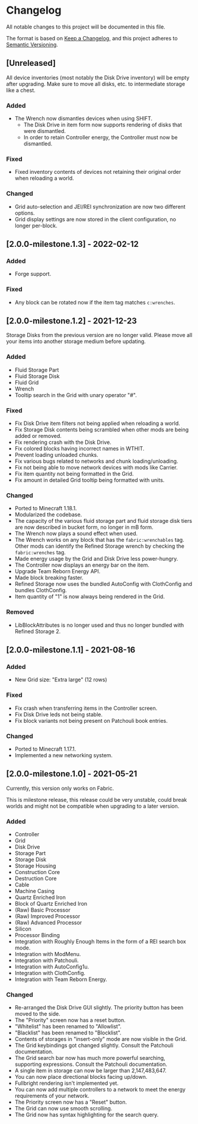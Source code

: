 # Changelog

All notable changes to this project will be documented in this file.

The format is based on [Keep a Changelog](https://keepachangelog.com/en/1.0.0/), and this project adheres
to [Semantic Versioning](https://semver.org/spec/v2.0.0.html).

## [Unreleased]

All device inventories (most notably the Disk Drive inventory) will be empty after upgrading. Make sure to move all
disks, etc. to intermediate storage like a chest.

### Added

- The Wrench now dismantles devices when using SHIFT.
    - The Disk Drive in item form now supports rendering of disks that were dismantled.
    - In order to retain Controller energy, the Controller must now be dismantled.

### Fixed

- Fixed inventory contents of devices not retaining their original order when reloading a world.

### Changed

- Grid auto-selection and JEI/REI synchronization are now two different options.
- Grid display settings are now stored in the client configuration, no longer per-block.

## [2.0.0-milestone.1.3] - 2022-02-12

### Added

- Forge support.

### Fixed

- Any block can be rotated now if the item tag matches `c:wrenches`.

## [2.0.0-milestone.1.2] - 2021-12-23

Storage Disks from the previous version are no longer valid. Please move all your items into another storage medium
before updating.

### Added

- Fluid Storage Part
- Fluid Storage Disk
- Fluid Grid
- Wrench
- Tooltip search in the Grid with unary operator "#".

### Fixed

- Fix Disk Drive item filters not being applied when reloading a world.
- Fix Storage Disk contents being scrambled when other mods are being added or removed.
- Fix rendering crash with the Disk Drive.
- Fix colored blocks having incorrect names in WTHIT.
- Prevent loading unloaded chunks.
- Fix various bugs related to networks and chunk loading/unloading.
- Fix not being able to move network devices with mods like Carrier.
- Fix item quantity not being formatted in the Grid.
- Fix amount in detailed Grid tooltip being formatted with units.

### Changed

- Ported to Minecraft 1.18.1.
- Modularized the codebase.
- The capacity of the various fluid storage part and fluid storage disk tiers are now described in bucket form, no
  longer in mB form.
- The Wrench now plays a sound effect when used.
- The Wrench works on any block that has the `fabric:wrenchables` tag. Other mods can identify the Refined Storage
  wrench by checking the `fabric:wrenches` tag.
- Made energy usage by the Grid and Disk Drive less power-hungry.
- The Controller now displays an energy bar on the item.
- Upgrade Team Reborn Energy API.
- Made block breaking faster.
- Refined Storage now uses the bundled AutoConfig with ClothConfig and bundles ClothConfig.
- Item quantity of "1" is now always being rendered in the Grid.

### Removed

- LibBlockAttributes is no longer used and thus no longer bundled with Refined Storage 2.

## [2.0.0-milestone.1.1] - 2021-08-16

### Added

- New Grid size: "Extra large" (12 rows)

### Fixed

- Fix crash when transferring items in the Controller screen.
- Fix Disk Drive leds not being stable.
- Fix block variants not being present on Patchouli book entries.

### Changed

- Ported to Minecraft 1.17.1.
- Implemented a new networking system.

## [2.0.0-milestone.1.0] - 2021-05-21

Currently, this version only works on Fabric.

This is milestone release, this release could be very unstable, could break worlds and might not be compatible when
upgrading to a later version.

### Added

- Controller
- Grid
- Disk Drive
- Storage Part
- Storage Disk
- Storage Housing
- Construction Core
- Destruction Core
- Cable
- Machine Casing
- Quartz Enriched Iron
- Block of Quartz Enriched Iron
- (Raw) Basic Processor
- (Raw) Improved Processor
- (Raw) Advanced Processor
- Silicon
- Processor Binding
- Integration with Roughly Enough Items in the form of a REI search box mode.
- Integration with ModMenu.
- Integration with Patchouli.
- Integration with AutoConfig1u.
- Integration with ClothConfig.
- Integration with Team Reborn Energy.

### Changed

- Re-arranged the Disk Drive GUI slightly. The priority button has been moved to the side.
- The "Priority" screen now has a reset button.
- "Whitelist" has been renamed to "Allowlist".
- "Blacklist" has been renamed to "Blocklist".
- Contents of storages in "insert-only" mode are now visible in the Grid.
- The Grid keybindings got changed slightly. Consult the Patchouli documentation.
- The Grid search bar now has much more powerful searching, supporting expressions. Consult the Patchouli documentation.
- A single item in storage can now be larger than 2,147,483,647.
- You can now place directional blocks facing up/down.
- Fullbright rendering isn't implemented yet.
- You can now add multiple controllers to a network to meet the energy requirements of your network.
- The Priority screen now has a "Reset" button.
- The Grid can now use smooth scrolling.
- The Grid now has syntax highlighting for the search query.
